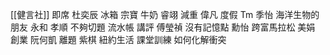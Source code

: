 [[健言社]]
即席
杜奕辰  冰箱
宗寶 牛奶 
睿翊 減重
偉凡 度假 
Tm
季怡 海洋生物的朋友
永和 孝順 不夠切題 流水帳
講評 傅瑩禎 沒有記憶點
勳怡 跨富馬拉松
美娟 創業
阮何凱 離題
紫棋 紐約生活
課堂訓練
如何化解衝突